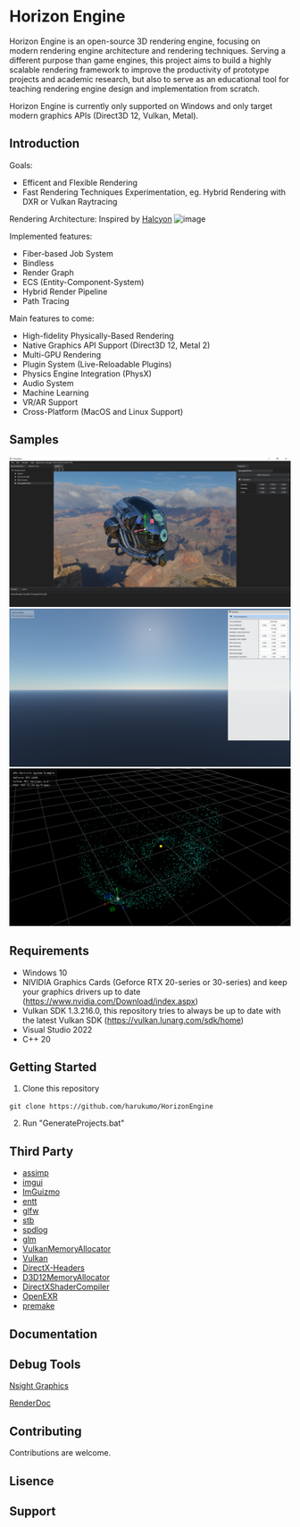 # Horizon Engine

Horizon Engine is an open-source 3D rendering engine, focusing on modern rendering engine architecture and rendering techniques. Serving a different purpose than game engines, this project aims to build a highly scalable rendering framework to improve the productivity of prototype projects and academic research, but also to serve as an educational tool for teaching rendering engine design and implementation from scratch.

Horizon Engine is currently only supported on Windows and only target modern graphics APIs (Direct3D 12, Vulkan, Metal).

## Introduction

Goals:
* Efficent and Flexible Rendering
* Fast Rendering Techniques Experimentation, eg. Hybrid Rendering with DXR or Vulkan Raytracing

Rendering Architecture:
Inspired by [Halcyon](https://www.ea.com/seed/news/khronos-munich-2018-halcyon-vulkan)
![image](/Doc/rendering_architecture.png)

Implemented features:
* Fiber-based Job System
* Bindless
* Render Graph
* ECS (Entity-Component-System)
* Hybrid Render Pipeline
* Path Tracing

Main features to come:
* High-fidelity Physically-Based Rendering
* Native Graphics API Support (Direct3D 12, Metal 2)
* Multi-GPU Rendering
* Plugin System (Live-Reloadable Plugins)
* Physics Engine Integration (PhysX)
* Audio System
* Machine Learning
* VR/AR Support
* Cross-Platform (MacOS and Linux Support)

## Samples

![image](/Screenshots/screenshot_editor.png)
![image](/Screenshots/screenshot_sky_atmosphere.png)
![image](/Screenshots/screenshot_particle_system.png)

## Requirements

* Windows 10
* NIVIDIA Graphics Cards (Geforce RTX 20-series or 30-series) and keep your graphics drivers up to date (https://www.nvidia.com/Download/index.aspx)
* Vulkan SDK 1.3.216.0, this repository tries to always be up to date with the latest Vulkan SDK (https://vulkan.lunarg.com/sdk/home)
* Visual Studio 2022
* C++ 20

## Getting Started

1. Clone this repository

`git clone https://github.com/harukumo/HorizonEngine`

2. Run "GenerateProjects.bat"

## Third Party

* [assimp](https://github.com/assimp/assimp)
* [imgui](https://github.com/ocornut/imgui)
* [ImGuizmo](https://github.com/CedricGuillemet/ImGuizmo)
* [entt](https://github.com/skypjack/entt)
* [glfw](https://github.com/glfw/glfw)
* [stb](https://github.com/nothings/stb)
* [spdlog](https://github.com/gabime/spdlog)
* [glm](https://github.com/g-truc/glm)
* [VulkanMemoryAllocator](https://github.com/GPUOpen-LibrariesAndSDKs/VulkanMemoryAllocator)
* [Vulkan](https://www.khronos.org/vulkan)
* [DirectX-Headers](https://github.com/microsoft/DirectX-Headers)
* [D3D12MemoryAllocator](https://github.com/GPUOpen-LibrariesAndSDKs/D3D12MemoryAllocator)
* [DirectXShaderCompiler](https://github.com/microsoft/DirectXShaderCompiler)
* [OpenEXR](https://github.com/AcademySoftwareFoundation/openexr)
* [premake](https://github.com/premake/premake-core)

## Documentation


## Debug Tools

[Nsight Graphics](https://developer.nvidia.com/nsight-graphics)

[RenderDoc](https://renderdoc.org/)

## Contributing

Contributions are welcome.

## Lisence

## Support